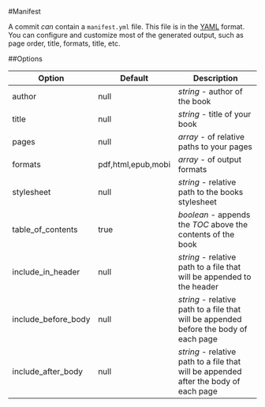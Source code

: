 #Manifest

A commit *can* contain a `manifest.yml` file. This file is in
the [YAML](http://en.wikipedia.org/wiki/YAML) format. You can
configure and customize most of the generated output, such as
page order, title, formats, title, etc.

##Options

| Option             | Default        | Description |
|--------------------|----------------|-------------|
| author             | null           | *string* - author of the book|   
| title              | null           | *string* - title of your book|
| pages              | null           | *array* - of relative paths to your pages | 
| formats            | pdf,html,epub,mobi| *array* - of output formats |
| stylesheet         | null   | *string* - relative path to the books stylesheet|
| table_of_contents  | true   | *boolean* - appends the *TOC* above the contents of the book |
| include_in_header  | null   | *string* - relative path to a file that will be appended to the header|
| include_before_body| null   | *string* - relative path to a file that will be appended before the body of each page|
| include_after_body| null   | *string* - relative path to a file that will be appended after the body of each page|